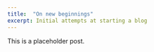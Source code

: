 ```yaml
---
title:  "On new beginnings"
excerpt: Initial attempts at starting a blog
---
```


This is a placeholder post.
